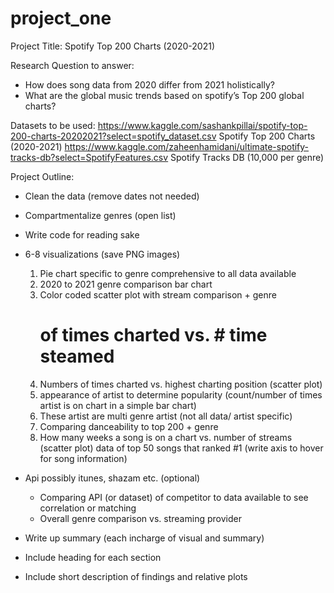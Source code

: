 # project_one
Project Title: Spotify Top 200 Charts (2020-2021)

Research Question to answer: 
- How does song data from 2020 differ from 2021 holistically?
- What are the global music trends based on spotify’s Top 200 global charts?

Datasets to be used:
    https://www.kaggle.com/sashankpillai/spotify-top-200-charts-20202021?select=spotify_dataset.csv
        Spotify Top 200 Charts (2020-2021)
    https://www.kaggle.com/zaheenhamidani/ultimate-spotify-tracks-db?select=SpotifyFeatures.csv 
        Spotify Tracks DB (10,000 per genre) 

Project Outline:
- Clean the data (remove dates not needed)
- Compartmentalize genres (open list)
- Write code for reading sake
- 6-8 visualizations (save PNG images)
    1. Pie chart specific to genre comprehensive to all data available
    2. 2020 to 2021 genre comparison bar chart 
    3. Color coded scatter plot with stream comparison + genre
        # of times charted vs. # time steamed
    4. Numbers of times charted vs. highest charting position (scatter plot)
    5. appearance of artist to determine popularity (count/number of times artist is on chart in a simple bar chart) 
    6. These artist are multi genre artist (not all data/ artist specific)
    7. Comparing danceability to top 200 + genre  
    8. How many weeks a song is on a chart vs. number of streams (scatter plot) data of top 50 songs that ranked #1 (write axis to hover for song information)

- Api possibly itunes, shazam etc. (optional) 
    - Comparing API (or dataset) of competitor to data available to see correlation or matching 
    - Overall genre comparison vs. streaming provider

- Write up summary (each incharge of visual and summary)
- Include heading for each section 
- Include short description of findings and relative plots


